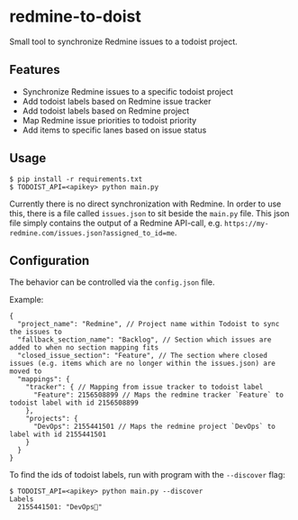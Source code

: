 # redmine-to-doist

Small tool to synchronize Redmine issues to a todoist project.

## Features

* Synchronize Redmine issues to a specific todoist project
* Add todoist labels based on Redmine issue tracker
* Add todoist labels based on Redmine project
* Map Redmine issue priorities to todoist priority
* Add items to specific lanes based on issue status

## Usage

```shell
$ pip install -r requirements.txt
$ TODOIST_API=<apikey> python main.py
```

Currently there is no direct synchronization with Redmine. In order to use this, there is a file called `issues.json` to sit beside the `main.py` file.
This json file simply contains the output of a Redmine API-call, e.g. `https://my-redmine.com/issues.json?assigned_to_id=me`.

## Configuration

The behavior can be controlled via the `config.json` file.

Example:

```
{
  "project_name": "Redmine", // Project name within Todoist to sync the issues to
  "fallback_section_name": "Backlog", // Section which issues are added to when no section mapping fits
  "closed_issue_section": "Feature", // The section where closed issues (e.g. items which are no longer within the issues.json) are moved to
  "mappings": {
    "tracker": { // Mapping from issue tracker to todoist label
      "Feature": 2156508899 // Maps the redmine tracker `Feature` to todoist label with id 2156508899
    },
    "projects": {
      "DevOps": 2155441501 // Maps the redmine project `DevOps` to label with id 2155441501
    }
  }
}
```

To find the ids of todoist labels, run with program with the `--discover` flag:

```shell
$ TODOIST_API=<apikey> python main.py --discover
Labels
  2155441501: "DevOps🐳"
```